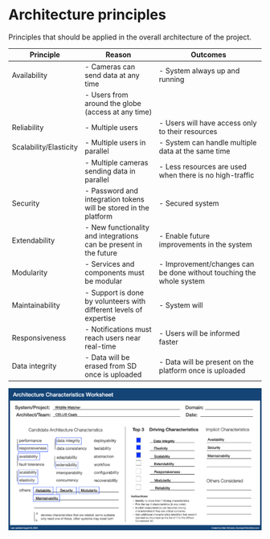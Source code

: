 # Architecture principles

Principles that should be applied in the overall architecture of the project.

| Principle              | Reason                                                             | Outcomes                                                            |
| ---------------------- | ------------------------------------------------------------------ | ------------------------------------------------------------------- |
| Availability           | - Cameras can send data at any time                                | - System always up and running                                      |
|                        | - Users from around the globe (access at any time)                 |                                                                     |
| Reliability            | - Multiple users                                                   | - Users will have access only to their resources                    |
| Scalability/Elasticity | - Multiple users in parallel                                       | - System can handle multiple data at the same time                  |
|                        | - Multiple cameras sending data in parallel                        | - Less resources are used when there is no high-traffic             |
| Security               | - Password and integration tokens will be stored in the platform   | - Secured system                                                    |
| Extendability          | - New functionality and integrations can be present in the future  | - Enable future improvements in the system                          |
| Modularity             | - Services and components must be modular                          | - Improvement/changes can be done without touching the whole system |
| Maintainability        | - Support is done by volunteers with different levels of expertise | - System will                                                       |
| Responsiveness         | - Notifications must reach users near real-time                    | - Users will be informed faster                                     |
| Data integrity         | - Data will be erased from SD once is uploaded                     | - Data will be present on the platform once is uploaded             |

![alt text](./images/arch_chars.png)